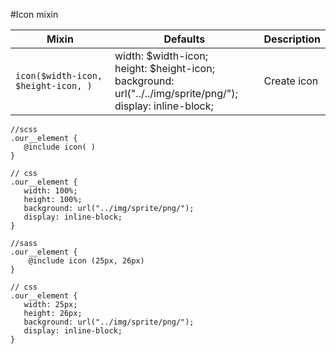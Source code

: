 #Icon mixin


Mixin | Defaults | Description
---|---|---
`icon($width-icon, $height-icon, )` | width: $width-icon;<br>height: $height-icon; <br>background: url("../../img/sprite/png/");<br>display: inline-block; | Create icon


```
//scss
.our__element {
   @include icon( )
}
```


```
// css 
.our__element {
   width: 100%;
   height: 100%;
   background: url("../img/sprite/png/");
   display: inline-block;
}

```

```
//sass
.our__element {
    @include icon (25px, 26px)
}
```

```
// css 
.our__element {
   width: 25px;
   height: 26px;
   background: url("../img/sprite/png/");
   display: inline-block;
}

```